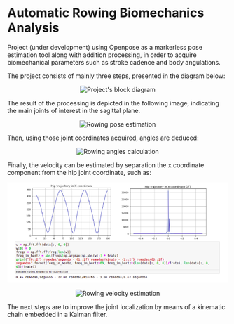 # Automatic Rowing Biomechanics Analysis

Project (under development) using Openpose as a markerless pose estimation tool along with addition processing, in order to acquire biomechanical parameters such as stroke cadence and body angulations.

The project consists of mainly three steps, presented in the diagram below:

<p align="center">
  <img src="https://github.com/lara-unb/ema_motion_analysis/blob/master/images/Visão_geral.png?raw=true" alt="Project's block diagram"/>
</p>

The result of the processing is depicted in the following image, indicating the main joints of interest in the sagittal plane. 

<p align="center">
  <img src="https://github.com/lara-unb/ema_motion_analysis/blob/master/images/kp.png?raw=true" alt="Rowing pose estimation"/>
</p>

Then, using those joint coordinates acquired, angles are deduced: 
 
<p align="center">
  <img src="https://github.com/lara-unb/ema_motion_analysis/blob/master/images/ang_1.png?raw=true" alt="Rowing angles calculation"/>
</p>

Finally, the velocity can be estimated by separation the x coordinate component from the hip joint coordinate, such as:

![](images/vel.png)
<p align="center">
  <img src="https://github.com/lara-unb/ema_motion_analysis/blob/master/images/vel.png?raw=true" alt="Rowing velocity estimation"/>
</p>

The next steps are to improve the joint localization by means of a kinematic chain embedded in a Kalman filter.
